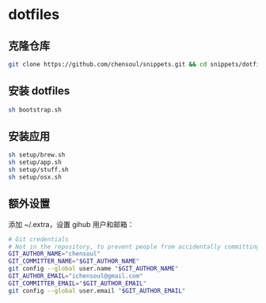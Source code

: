 # dotfiles

## 克隆仓库

```bash
git clone https://github.com/chensoul/snippets.git && cd snippets/dotfiles
```

## 安装 dotfiles

```bash
sh bootstrap.sh
```

## 安装应用

```bash
sh setup/brew.sh
sh setup/app.sh
sh setup/stuff.sh
sh setup/osx.sh
```

## 额外设置

添加 ~/.extra，设置 gihub 用户和邮箱：

```bash
# Git credentials
# Not in the repository, to prevent people from accidentally committing under my name
GIT_AUTHOR_NAME="chensoul"
GIT_COMMITTER_NAME="$GIT_AUTHOR_NAME"
git config --global user.name "$GIT_AUTHOR_NAME"
GIT_AUTHOR_EMAIL="ichensoul@gmail.com"
GIT_COMMITTER_EMAIL="$GIT_AUTHOR_EMAIL"
git config --global user.email "$GIT_AUTHOR_EMAIL"
```
